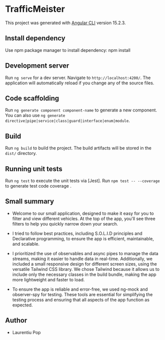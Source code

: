 # TrafficMeister

This project was generated with [Angular CLI](https://github.com/angular/angular-cli) version 15.2.3.

## Install dependency

Use npm package manager to install dependency: npm install

## Development server

Run `ng serve` for a dev server. Navigate to `http://localhost:4200/`. The application will automatically reload if you change any of the source files.

## Code scaffolding

Run `ng generate component component-name` to generate a new component. You can also use `ng generate directive|pipe|service|class|guard|interface|enum|module`.

## Build

Run `ng build` to build the project. The build artifacts will be stored in the `dist/` directory.

## Running unit tests

Run `ng test` to execute the unit tests via [Jest].
Run `npm test -- --coverage` to generate test code coverage .

## Small summary

- Welcome to our small application, designed to make it easy for you to filter and view different vehicles. At the top of the app, you'll see three filters to help you quickly narrow down your search.

- I tried to follow best practices, including S.O.L.I.D principles and Declarative programming, to ensure the app is efficient, maintainable, and scalable.

- I prioritized the use of observables and async pipes to manage the data streams, making it easier to handle data in real-time. Additionally, we included a small responsive design for different screen sizes, using the versatile Tailwind CSS library. We chose Tailwind because it allows us to include only the necessary classes in the build bundle, making the app more lightweight and faster to load.

- To ensure the app is reliable and error-free, we used ng-mock and observer-spy for testing. These tools are essential for simplifying the testing process and ensuring that all aspects of the app function as expected.

## Author

- Laurentiu Pop
